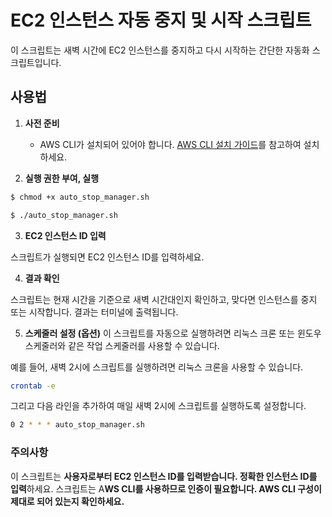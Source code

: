 # EC2 인스턴스 자동 중지 및 시작 스크립트

이 스크립트는 새벽 시간에 EC2 인스턴스를 중지하고 다시 시작하는 간단한 자동화 스크립트입니다.

## 사용법

1. **사전 준비**
   - AWS CLI가 설치되어 있어야 합니다. [AWS CLI 설치 가이드](https://docs.aws.amazon.com/cli/latest/userguide/cli-configure-files.html)를 참고하여 설치하세요.

2. **실행 권한 부여, 실행**
```bash
$ chmod +x auto_stop_manager.sh

$ ./auto_stop_manager.sh
```

3. **EC2 인스턴스 ID 입력**

스크립트가 실행되면 EC2 인스턴스 ID를 입력하세요.

4. **결과 확인**

스크립트는 현재 시간을 기준으로 새벽 시간대인지 확인하고, 맞다면 인스턴스를 중지 또는 시작합니다. 결과는 터미널에 출력됩니다.

5. **스케줄러 설정 (옵션)**
이 스크립트를 자동으로 실행하려면 리눅스 크론 또는 윈도우 스케줄러와 같은 작업 스케줄러를 사용할 수 있습니다.

예를 들어, 새벽 2시에 스크립트를 실행하려면 리눅스 크론을 사용할 수 있습니다.

```bash
crontab -e
```

그리고 다음 라인을 추가하여 매일 새벽 2시에 스크립트를 실행하도록 설정합니다.
```bash
0 2 * * * auto_stop_manager.sh
``````

### 주의사항
이 스크립트는 **사용자로부터 EC2 인스턴스 ID를 입력받습니다. 정확한 인스턴스 ID를 입력**하세요.
스크립트는 A**WS CLI를 사용하므로 인증이 필요합니다. AWS CLI 구성이 제대로 되어 있는지 확인하세요.**
